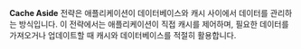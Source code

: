 **Cache Aside** 전략은 애플리케이션이 데이터베이스와 캐시 사이에서 데이터를 관리하는 방식입니다. 이 전략에서는 애플리케이션이 직접 캐시를 제어하며, 필요한 데이터를 가져오거나 업데이트할 때 캐시와 데이터베이스를 적절히 활용합니다.